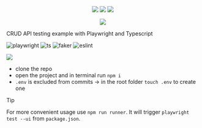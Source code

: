 
<p align = "center">
    <img src="https://img.shields.io/badge/Playwright-45ba4b?style=for-the-badge&logo=Playwright&logoColor=white" /> <img src="https://img.shields.io/badge/TypeScript-007ACC?style=for-the-badge&logo=typescript&logoColor=white" /> <img src = "https://img.shields.io/badge/eslint-3A33D1?style=for-the-badge&logo=eslint&logoColor=white"/>

</p>

<p align = "center">
    <img src="https://img.shields.io/badge/playwright_crud_example-grey?style=for-the-badge"
     />
</p>



CRUD API testing example with Playwright and Typescript

![playwright](https://img.shields.io/badge/Playwright-1.45.0-brightgreen) ![ts](https://img.shields.io/badge/TS-5.4.5-blue) ![faker](https://img.shields.io/badge/Faker-8.4.1-lightgrey) ![eslint](https://img.shields.io/badge/EsLint-8.56.0-darkviolet)

[![](https://img.shields.io/badge/PROJECT_SETUP-grey?style=for-the-badge)](https://www.cypress.io/)
- clone the repo
- open the project and in terminal run `npm i`
- `.env` is excluded from commits -> in the root folder `touch .env` to create one

> [!TIP]
>For more convenient usage use `npm run runner`. It will trigger `playwright test --ui` from `package.json`.